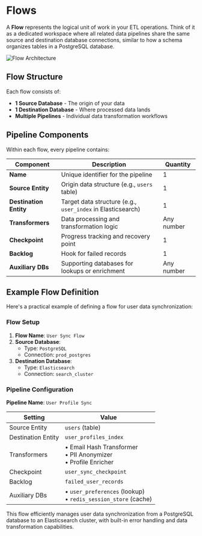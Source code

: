 # Flows

A **Flow** represents the logical unit of work in your ETL operations. Think of it as a dedicated workspace where all related data pipelines share the same source and destination database connections, similar to how a schema organizes tables in a PostgreSQL database.

![Flow Architecture](/img/page_resource/flow.png)

## Flow Structure

Each flow consists of:

- **1 Source Database** - The origin of your data
- **1 Destination Database** - Where processed data lands
- **Multiple Pipelines** - Individual data transformation workflows

## Pipeline Components

Within each flow, every pipeline contains:

| Component | Description | Quantity |
|-----------|-------------|----------|
| **Name** | Unique identifier for the pipeline | 1 |
| **Source Entity** | Origin data structure (e.g., `users` table) | 1 |
| **Destination Entity** | Target data structure (e.g., `user_index` in Elasticsearch) | 1 |
| **Transformers** | Data processing and transformation logic | Any number |
| **Checkpoint** | Progress tracking and recovery point | 1 |
| **Backlog** | Hook for failed records | 1 |
| **Auxiliary DBs** | Supporting databases for lookups or enrichment | Any number |

## Example Flow Definition

Here's a practical example of defining a flow for user data synchronization:

### Flow Setup
1. **Flow Name**: `User Sync Flow`
2. **Source Database**: 
   - Type: `PostgreSQL`
   - Connection: `prod_postgres`
3. **Destination Database**: 
   - Type: `Elasticsearch`
   - Connection: `search_cluster`

### Pipeline Configuration
**Pipeline Name**: `User Profile Sync`

| Setting | Value |
|---------|-------|
| Source Entity | `users` (table) |
| Destination Entity | `user_profiles_index` |
| Transformers | • Email Hash Transformer<br/>• PII Anonymizer<br/>• Profile Enricher |
| Checkpoint | `user_sync_checkpoint` |
| Backlog | `failed_user_records` |
| Auxiliary DBs | • `user_preferences` (lookup)<br/>• `redis_session_store` (cache) |

This flow efficiently manages user data synchronization from a PostgreSQL database to an Elasticsearch cluster, with built-in error handling and data transformation capabilities.